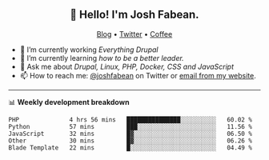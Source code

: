 <h2 align="center">👋 Hello! I'm Josh Fabean.</h2>
<p align="center">
  <a href="https://joshfabean.com">Blog</a> •
  <a href="https://twitter.com/fabean">Twitter</a> •
  <a href="https://www.buymeacoffee.com/LSxne6Yr4">Coffee</a>
</p>

- 🔭 I’m currently working *Everything Drupal*
- 🌱 I’m currently learning *how to be a better leader.*
- 💬 Ask me about *Drupal, Linux, PHP, Docker, CSS and JavaScript*
- 📫 How to reach me: [@joshfabean](https://twitter.com/joshfabean) on Twitter or [email from my website](https://joshfabean.com).

-------

📊 **Weekly development breakdown**
<!--START_SECTION:waka-->
```text
PHP              4 hrs 56 mins   ███████████████░░░░░░░░░░   60.02 % 
Python           57 mins         ███░░░░░░░░░░░░░░░░░░░░░░   11.56 % 
JavaScript       32 mins         █▓░░░░░░░░░░░░░░░░░░░░░░░   06.50 % 
Other            30 mins         █▓░░░░░░░░░░░░░░░░░░░░░░░   06.26 % 
Blade Template   22 mins         █░░░░░░░░░░░░░░░░░░░░░░░░   04.49 % 
```
<!--END_SECTION:waka-->

<!--
**fabean/fabean** is a ✨ _special_ ✨ repository because its `README.md` (this file) appears on your GitHub profile.

Here are some ideas to get you started:

- 🔭 I’m currently working on ...
- 🌱 I’m currently learning ...
- 👯 I’m looking to collaborate on ...
- 🤔 I’m looking for help with ...
- 💬 Ask me about ...
- 📫 How to reach me: ...
- 😄 Pronouns: ...
- ⚡ Fun fact: ...
-->
